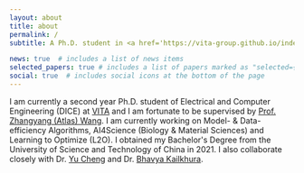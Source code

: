 ```yaml
---
layout: about
title: about
permalink: /
subtitle: A Ph.D. student in <a href='https://vita-group.github.io/index.html'>VITA</a> group at <a href='https://www.utexas.edu/'>Universit of Texas at Austin</a>.

news: true  # includes a list of news items
selected_papers: true # includes a list of papers marked as "selected={true}"
social: true  # includes social icons at the bottom of the page
---
```


I am currently a second year Ph.D. student of Electrical and Computer Engineering (DICE) at <a href='https://vita-group.github.io/index.html'>VITA</a> and I am fortunate to be supervised by <a href="https://scholar.google.com/citations?user=pxFyKAIAAAAJ&hl=en&authuser=1">Prof. Zhangyang (Atlas) Wang</a>. I am currently working on Model- & Data-efficiency Algorithms, AI4Science (Biology & Material Sciences) and Learning to Optimize (L2O). I obtained my Bachelor's Degree from the University of Science and Technology of China in 2021. I also collaborate closely with Dr. <a href="https://scholar.google.com/citations?user=ORPxbV4AAAAJ&hl=en">Yu Cheng</a> and Dr. <a href="https://scholar.google.com/citations?user=SQpJmOgAAAAJ&hl=en">Bhavya Kailkhura</a>. 
